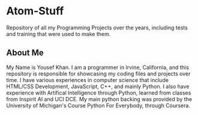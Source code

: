 # Atom-Stuff
<p>Repository of all my Programming Projects over the years, including tests and training that were used to make them.</p>
<h2>About Me</h2>
<p>My Name is Yousef Khan. I am a programmer in Irvine, California, and this repository is responsible for showcasing my coding files and projects over time. I have various experiences in computer science that include HTML/CSS Development, JavaScript, C++, and mainly Python. I also have experience with Artifical Intelligence through Python, learned from classes from Inspirit AI and UCI DCE. My main python backing was provided by the University of Michigan's Course Python For Everybody, through Coursera.</p>
